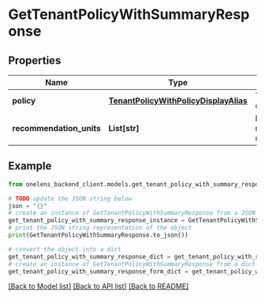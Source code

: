 # GetTenantPolicyWithSummaryResponse


## Properties

Name | Type | Description | Notes
------------ | ------------- | ------------- | -------------
**policy** | [**TenantPolicyWithPolicyDisplayAlias**](TenantPolicyWithPolicyDisplayAlias.md) | The policy details. | 
**recommendation_units** | **List[str]** | List of recommendation units names. | 

## Example

```python
from onelens_backend_client.models.get_tenant_policy_with_summary_response import GetTenantPolicyWithSummaryResponse

# TODO update the JSON string below
json = "{}"
# create an instance of GetTenantPolicyWithSummaryResponse from a JSON string
get_tenant_policy_with_summary_response_instance = GetTenantPolicyWithSummaryResponse.from_json(json)
# print the JSON string representation of the object
print(GetTenantPolicyWithSummaryResponse.to_json())

# convert the object into a dict
get_tenant_policy_with_summary_response_dict = get_tenant_policy_with_summary_response_instance.to_dict()
# create an instance of GetTenantPolicyWithSummaryResponse from a dict
get_tenant_policy_with_summary_response_form_dict = get_tenant_policy_with_summary_response.from_dict(get_tenant_policy_with_summary_response_dict)
```
[[Back to Model list]](../README.md#documentation-for-models) [[Back to API list]](../README.md#documentation-for-api-endpoints) [[Back to README]](../README.md)


